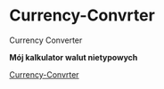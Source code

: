 # Currency-Convrter
Currency Converter

**Mój kalkulator walut nietypowych**

[Currency-Convrter](https://github.com/KamilaPyrda/Currency-Convrter.git)

![]()
